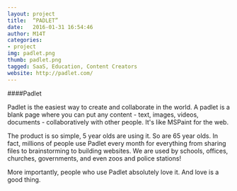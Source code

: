 ```yaml
---
layout: project
title:  “PADLET”
date:   2016-01-31 16:54:46
author: M14T
categories:
- project
img: padlet.png
thumb: padlet.png
tagged: SaaS, Education, Content Creators
website: http://padlet.com/
---
```

####Padlet

Padlet is the easiest way to create and collaborate in the world. A padlet is a blank page where you can put any content - text, images, videos, documents - collaboratively with other people. It's like MSPaint for the web.

The product is so simple, 5 year olds are using it. So are 65 year olds. In fact, millions of people use Padlet every month for everything from sharing files to brainstorming to building websites. We are used by schools, offices, churches, governments, and even zoos and police stations!

More importantly, people who use Padlet absolutely love it. And love is a good thing.